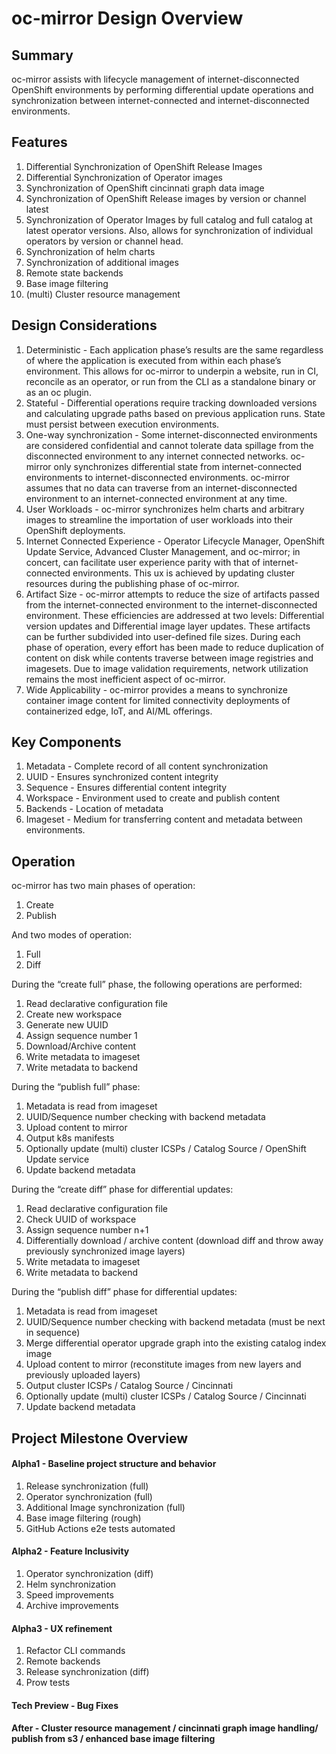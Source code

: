 

# oc-mirror Design Overview

## Summary 
oc-mirror assists with lifecycle management of internet-disconnected OpenShift environments by performing differential update operations and synchronization between internet-connected and internet-disconnected environments.   
  
## Features
1. Differential Synchronization of OpenShift Release Images
2. Differential Synchronization of Operator images
3. Synchronization of OpenShift cincinnati graph data image
4. Synchronization of OpenShift Release images by version or channel latest
5. Synchronization of Operator Images by full catalog and full catalog at latest operator versions. Also, allows for synchronization of individual operators by version or channel head.
6. Synchronization of helm charts
7. Synchronization of additional images
8. Remote state backends
9. Base image filtering
10. (multi) Cluster resource management

## Design Considerations
1. Deterministic -  Each application phase’s results are the same regardless of where the application is executed from within each phase’s environment. This allows for oc-mirror to underpin a website, run in CI, reconcile as an operator, or run from the CLI as a standalone binary or as an oc plugin.
2. Stateful - Differential operations require tracking downloaded versions and calculating upgrade paths based on previous application runs. State must persist between execution environments.
3. One-way synchronization - Some internet-disconnected environments are considered confidential and cannot tolerate data spillage from the disconnected environment to any internet connected networks. oc-mirror only synchronizes differential state from internet-connected environments to internet-disconnected environments. oc-mirror assumes that no data can traverse from an internet-disconnected environment to an internet-connected environment at any time. 
4. User Workloads -  oc-mirror synchronizes helm charts and arbitrary images to streamline the importation of user workloads into their OpenShift deployments. 
5. Internet Connected Experience - Operator Lifecycle Manager, OpenShift Update Service, Advanced Cluster Management, and oc-mirror; in concert, can facilitate user experience parity with that of internet-connected environments. This ux is achieved by updating cluster resources during the publishing phase of oc-mirror. 
6. Artifact Size - oc-mirror attempts to reduce the size of artifacts passed from the internet-connected environment to the internet-disconnected environment. These efficiencies are addressed at two levels: Differential version updates and Differential image layer updates. These artifacts can be further subdivided into user-defined file sizes. During each phase of operation, every effort has been made to reduce duplication of content on disk while contents traverse between image registries and imagesets. Due to image validation requirements, network utilization remains the most inefficient aspect of oc-mirror.
7. Wide Applicability - oc-mirror provides a means to synchronize container image content for limited connectivity deployments of containerized edge, IoT, and AI/ML offerings. 

## Key Components
1. Metadata - Complete record of all content synchronization
2. UUID - Ensures synchronized content integrity
3. Sequence - Ensures differential content integrity
4. Workspace - Environment used to create and publish content
5. Backends - Location of metadata
6. Imageset - Medium for transferring content and metadata between environments.

## Operation
oc-mirror has two main phases of operation:

1. Create 
2. Publish

And two modes of operation:

1. Full
2. Diff

During the “create full”  phase, the following operations are performed:

1. Read declarative configuration file
2. Create new workspace
3. Generate new UUID
4. Assign sequence number 1
5. Download/Archive content
6. Write metadata to imageset
7. Write metadata to backend

During the “publish full” phase:

1. Metadata is read from imageset
2. UUID/Sequence number checking with backend metadata
3. Upload content to mirror
4. Output k8s manifests
4. Optionally update (multi) cluster ICSPs / Catalog Source / OpenShift Update service
5. Update backend metadata

During the “create diff” phase for differential updates:

1. Read declarative configuration file
2. Check UUID of workspace
3. Assign sequence number n+1
4. Differentially download / archive content (download diff and throw away previously synchronized image layers)
5. Write metadata to imageset
6. Write metadata to backend

During the “publish diff” phase for differential updates:

1. Metadata is read from imageset
2. UUID/Sequence number checking with backend metadata (must be next in sequence)
3. Merge differential operator upgrade graph into the existing catalog index image
4. Upload content to mirror (reconstitute images from new layers and previously uploaded layers) 
5. Output cluster ICSPs / Catalog Source / Cincinnati
6. Optionally update (multi) cluster ICSPs / Catalog Source / Cincinnati 
7. Update backend metadata

## Project Milestone Overview

#### Alpha1 - Baseline project structure and behavior

1. Release synchronization (full)
2. Operator synchronization (full)  
3. Additional Image synchronization (full)  
4. Base image filtering (rough)  
5. GitHub Actions e2e tests automated  

#### Alpha2 - Feature Inclusivity
1. Operator synchronization (diff)
2. Helm synchronization
3. Speed improvements
4. Archive improvements

#### Alpha3 - UX refinement
1. Refactor CLI commands
2. Remote backends
3. Release synchronization (diff)
4. Prow tests

#### Tech Preview - Bug Fixes  

#### After - Cluster resource management / cincinnati graph image handling/ publish from s3 / enhanced base image filtering
